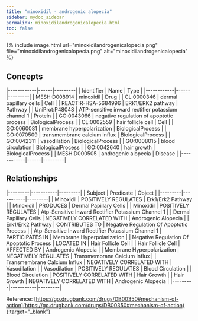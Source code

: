 ```yaml
---
title: "minoxidil - androgenic alopecia"
sidebar: mydoc_sidebar
permalink: minoxidilandrogenicalopecia.html
toc: false 
---
```


{% include image.html url="minoxidilandrogenicalopecia.png" file="minoxidilandrogenicalopecia.png" alt="minoxidilandrogenicalopecia" %}

## Concepts

|------------|------|---------|
| Identifier | Name | Type    |
|------------|------|---------|
| MESH:D008914 | minoxidil | Drug |
| CL:0000346 | dermal papillary cells | Cell |
| REACT:R-HSA-5684996 | ERK1/ERK2 pathway | Pathway |
| UniProt:P48048 | ATP-sensitive inward rectifier potassium channel 1 | Protein |
| GO:0043066 | negative regulation of apoptotic process | BiologicalProcess |
| CL:0002559 | hair follicle cell | Cell |
| GO:0060081 | membrane hyperpolarization | BiologicalProcess |
| GO:0070509 | transmembrane calcium influx | BiologicalProcess |
| GO:0042311 | vasodilation | BiologicalProcess |
| GO:0008015 | blood circulation | BiologicalProcess |
| GO:0042640 | hair growth | BiologicalProcess |
| MESH:D000505 | androgenic alopecia | Disease |
|------------|------|---------|

## Relationships

|---------|-----------|---------|
| Subject | Predicate | Object  |
|---------|-----------|---------|
| Minoxidil | POSITIVELY REGULATES | Erk1/Erk2 Pathway |
| Minoxidil | PRODUCES | Dermal Papillary Cells |
| Minoxidil | POSITIVELY REGULATES | Atp-Sensitive Inward Rectifier Potassium Channel 1 |
| Dermal Papillary Cells | NEGATIVELY CORRELATED WITH | Androgenic Alopecia |
| Erk1/Erk2 Pathway | CONTRIBUTES TO | Negative Regulation Of Apoptotic Process |
| Atp-Sensitive Inward Rectifier Potassium Channel 1 | PARTICIPATES IN | Membrane Hyperpolarization |
| Negative Regulation Of Apoptotic Process | LOCATED IN | Hair Follicle Cell |
| Hair Follicle Cell | AFFECTED BY | Androgenic Alopecia |
| Membrane Hyperpolarization | NEGATIVELY REGULATES | Transmembrane Calcium Influx |
| Transmembrane Calcium Influx | NEGATIVELY CORRELATED WITH | Vasodilation |
| Vasodilation | POSITIVELY REGULATES | Blood Circulation |
| Blood Circulation | POSITIVELY CORRELATED WITH | Hair Growth |
| Hair Growth | NEGATIVELY CORRELATED WITH | Androgenic Alopecia |
|---------|-----------|---------|

Reference: [https://go.drugbank.com/drugs/DB00350#mechanism-of-action](https://go.drugbank.com/drugs/DB00350#mechanism-of-action){:target="_blank"}